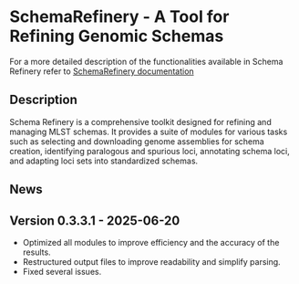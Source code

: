 # SchemaRefinery - A Tool for Refining Genomic Schemas

For a more detailed description of the functionalities available in Schema Refinery refer to [SchemaRefinery documentation](https://schema-refinery.readthedocs.io/en/latest/index.html)

## Description

Schema Refinery is a comprehensive toolkit designed for refining and managing MLST schemas. It provides a suite of modules for various tasks such as selecting and downloading genome assemblies for schema creation, identifying paralogous and spurious loci, annotating schema loci, and adapting loci sets into standardized schemas.

## News

## Version 0.3.3.1 - 2025-06-20

- Optimized all modules to improve efficiency and the accuracy of the results.
- Restructured output files to improve readability and simplify parsing.
- Fixed several issues.
